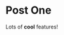 <!-- ---
title: 'Post One'
date: '2024-01-14'
tags: ['tag1', 'three']
--- -->

# Post One

Lots of **cool** features!
